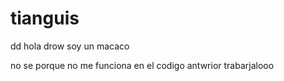 # tianguis
dd	hola drow 
soy un macaco

no se porque no me funciona en el codigo antwrior trabarjalooo 
